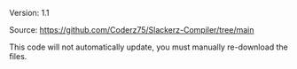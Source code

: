 Version: 1.1

Source: https://github.com/Coderz75/Slackerz-Compiler/tree/main

This code will not automatically update, you must manually re-download the files.
